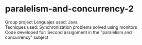 # paralelism-and-concurrency-2
Group project
Lenguajes used: Java<br />
Tecniques used: Synchronization problems solved using monitors<br />
Code developed for: Second assignment in the "paralelism and concurrency" subject<br />
<br />
